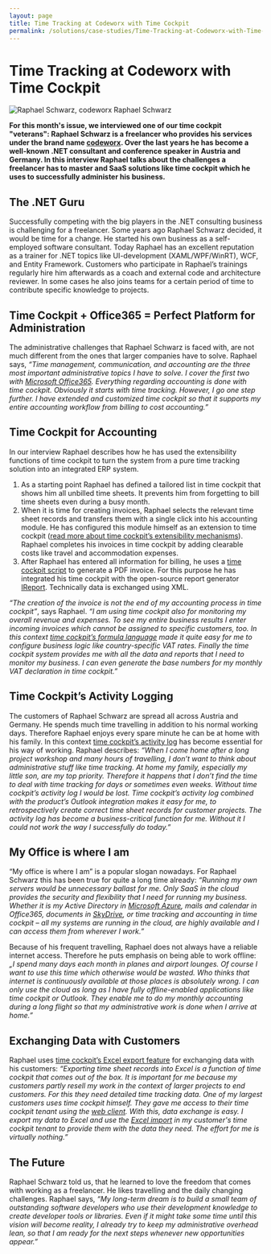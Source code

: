 ```yaml
---
layout: page
title: Time Tracking at Codeworx with Time Cockpit
permalink: /solutions/case-studies/Time-Tracking-at-Codeworx-with-Time-Cockpit/
---
```


<h1 xmlns="http://www.w3.org/1999/xhtml">Time Tracking at Codeworx with Time Cockpit
		</h1><div class="floatRight" xmlns="http://www.w3.org/1999/xhtml">
  <img src="/media/8e124b85-b706-4ea2-98e4-e9c93d295f14/time_cockpit/customer_solutions/case-studies/codeworx/codeworx_raphael_schwarz_jpg" alt="Raphael Schwarz, codeworx" title="Raphael Schwarz, codeworx" />
  <span class="imageCaption">Raphael Schwarz</span>
</div><p xmlns="http://www.w3.org/1999/xhtml">
  <strong>For this month's issue, we interviewed one of our time cockpit "veterans": Raphael Schwarz is a freelancer who provides his services under the brand name <a href="http://www.codeworx.at" title="codeworx" target="_blank">codeworx</a>. Over the last years he has become a well-known .NET consultant and conference speaker in Austria and Germany. In this interview Raphael talks about the challenges a freelancer has to master and SaaS solutions like time cockpit which he uses to successfully administer his business.</strong>
</p><h2 xmlns="http://www.w3.org/1999/xhtml">The .NET Guru
		</h2><p xmlns="http://www.w3.org/1999/xhtml">Successfully competing with the big players in the .NET consulting business is challenging for a freelancer. Some years ago Raphael Schwarz decided, it would be time for a change. He started his own business as a self-employed software consultant. Today Raphael has an excellent reputation as a trainer for .NET topics like UI-development (XAML/WPF/WinRT), WCF, and Entity Framework. Customers who participate in Raphael’s trainings regularly hire him afterwards as a coach and external code and architecture reviewer. In some cases he also joins teams for a certain period of time to contribute specific knowledge to projects.
		</p><h2 xmlns="http://www.w3.org/1999/xhtml">Time Cockpit + Office365 = Perfect Platform for Administration
		</h2><p xmlns="http://www.w3.org/1999/xhtml">The administrative challenges that Raphael Schwarz is faced with, are not much different from the ones that larger companies have to solve. Raphael says, <em>“Time management, communication, and accounting are the three most important administrative topics I have to solve. I cover the first two with <a href="http://office.microsoft.com/en-us/" title="Microsoft Office365" target="_blank">Microsoft Office365</a>. Everything regarding accounting is done with time cockpit. Obviously it starts with time tracking. However, I go one step further. I have extended and customized time cockpit so that it supports my entire accounting workflow from billing to cost accounting.”</em></p><f:function name="Composite.Media.ImageGallery.Slimbox2" xmlns:f="http://www.composite.net/ns/function/1.0">
  <f:param name="MediaFolder" value="MediaArchive:bbf90590-2ea6-4e1f-9b2c-297f4a7e7f4e" />
  <f:param name="ThumbnailMaxHeight" value="110" />
</f:function><h2 xmlns="http://www.w3.org/1999/xhtml">Time Cockpit for Accounting
		</h2><p xmlns="http://www.w3.org/1999/xhtml">In our interview Raphael describes how he has used the extensibility functions of time cockpit to turn the system from a pure time tracking solution into an integrated ERP system.
		</p><ol xmlns="http://www.w3.org/1999/xhtml">
  <li>As a starting point Raphael has defined a tailored list in time cockpit that shows him all unbilled time sheets. It prevents him from forgetting to bill time sheets even during a busy month.
			</li>
  <li>When it is time for creating invoices, Raphael selects the relevant time sheet records and transfers them with a single click into his accounting module. He has configured this module himself as an extension to time cockpit (<a href="http://help.timecockpit.com/?topic=html/c64adad3-3ddb-49a9-b7f8-c9eff1a984ac.htm" title="Extensibility in time cockpit" target="_blank">read more about time cockpit’s extensibility mechanisms</a>). Raphael completes his invoices in time cockpit by adding clearable costs like travel and accommodation expenses.
			</li>
  <li>After Raphael has entered all information for billing, he uses a <a href="http://help.timecockpit.com/?topic=html/c20d94e9-97dc-48a8-9171-fd3bb70dad86.htm" title="Scripting in time cockpit" target="_blank">time cockpit script</a> to generate a PDF invoice. For this purpose he has integrated his time cockpit with the open-source report generator <a href="http://community.jaspersoft.com/project/ireport-designer" title="IReport Homepage" target="_blank">IReport</a>. Technically data is exchanged using XML.
			</li>
</ol><p xmlns="http://www.w3.org/1999/xhtml">
  <em>“The creation of the invoice is not the end of my accounting process in time cockpit”</em>, says Raphael. <em>“I am using time cockpit also for monitoring my overall revenue and expenses. To see my entire business results I enter incoming invoices which cannot be assigned to specific customers, too. In this context <a href="http://help.timecockpit.com/?topic=html/28e3e0bd-6bd7-4435-930b-69671817bf95.htm" target="_blank">time cockpit’s formula language</a> made it quite easy for me to configure business logic like country-specific VAT rates. Finally the time cockpit system provides me with all the data and reports that I need to monitor my business. I can even generate the base numbers for my monthly VAT declaration in time cockpit.”</em></p><h2 xmlns="http://www.w3.org/1999/xhtml">Time Cockpit’s Activity Logging
		</h2><p xmlns="http://www.w3.org/1999/xhtml">The customers of Raphael Schwarz are spread all across Austria and Germany. He spends much time travelling in addition to his normal working days. Therefore Raphael enjoys every spare minute he can be at home with his family. In this context <a href="~/tour/activity-tracking" target="_blank">time cockpit’s activity log</a> has become essential for his way of working. Raphael describes: <em>“When I come home after a long project workshop and many hours of travelling, I don’t want to think about administrative stuff like time tracking. At home my family, especially my little son, are my top priority. Therefore it happens that I don’t find the time to deal with time tracking for days or sometimes even weeks. Without time cockpit’s activity log I would be lost. Time cockpit’s activity log combined with the product’s Outlook integration makes it easy for me, to retrospectively create correct time sheet records for customer projects. The activity log has become a business-critical function for me. Without it I could not work the way I successfully do today.”</em></p><h2 xmlns="http://www.w3.org/1999/xhtml">My Office is where I am
		</h2><p xmlns="http://www.w3.org/1999/xhtml">“My office is where I am” is a popular slogan nowadays. For Raphael Schwarz this has been true for quite a long time already: <em>“Running my own servers would be unnecessary ballast for me. Only SaaS in the cloud provides the security and flexibility that I need for running my business. Whether it is my Active Directory in <a href="http://azure.microsoft.com/" title="Homepage of Microsoft Azure" target="_blank">Microsoft Azure</a>, mails and calendar in Office365, documents in <a href="http://windows.microsoft.com/en-us/skydrive/download" title="SkyDrive for Windows" target="_blank">SkyDrive</a>, or time tracking and accounting in time cockpit – all my systems are running in the cloud, are highly available and I can access them from wherever I work.”</em></p><p xmlns="http://www.w3.org/1999/xhtml">Because of his frequent travelling, Raphael does not always have a reliable internet access. Therefore he puts emphasis on being able to work offline: <em>„I spend many days each month in planes and airport lounges. Of course I want to use this time which otherwise would be wasted. Who thinks that internet is continuously available at those places is absolutely wrong. I can only use the cloud as long as I have fully offline-enabled applications like time cockpit or Outlook. They enable me to do my monthly accounting during a long flight so that my administrative work is done when I arrive at home.”</em></p><h2 xmlns="http://www.w3.org/1999/xhtml">Exchanging Data with Customers
		</h2><p xmlns="http://www.w3.org/1999/xhtml">Raphael uses <a href="http://help.timecockpit.com/?topic=html/77e1bfc5-2e00-4348-9208-cba65638f3b5.htm" target="_blank">time cockpit’s Excel export feature</a> for exchanging data with his customers: <em>“Exporting time sheet records into Excel is a function of time cockpit that comes out of the box. It is important for me because my customers partly resell my work in the context of larger projects to end customers. For this they need detailed time tracking data. One of my largest customers uses time cockpit himself. They gave me access to their time cockpit tenant using the <a href="http://login.timecockpit.com" title="time cockpit web client" target="_blank">web client</a>. With this, data exchange is easy. I export my data to Excel and use the <a href="http://help.timecockpit.com/?topic=html/ee560e49-e503-4d80-9167-2e6533f50dbe.htm" target="_blank">Excel import</a> in my customer's time cockpit tenant to provide them with the data they need. The effort for me is virtually nothing.”</em></p><h2 xmlns="http://www.w3.org/1999/xhtml">The Future
		</h2><p xmlns="http://www.w3.org/1999/xhtml">Raphael Schwarz told us, that he learned to love the freedom that comes with working as a freelancer. He likes travelling and the daily changing challenges. Raphael says, <em>“My long-term dream is to build a small team of outstanding software developers who use their development knowledge to create developer tools or libraries. Even if it might take some time until this vision will become reality, I already try to keep my administrative overhead lean, so that I am ready for the next steps whenever new opportunities appear.”</em></p>